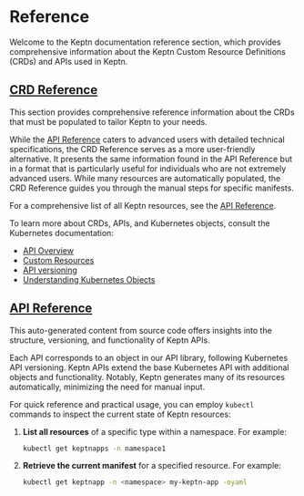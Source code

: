 # Reference

Welcome to the Keptn documentation reference section,
which provides comprehensive information about the Keptn Custom Resource Definitions (CRDs) and APIs used in Keptn.

## [CRD Reference](./crd-reference/index.md)

This section provides comprehensive reference information about the CRDs
that must be populated to tailor Keptn to your needs.

While the [API Reference](./api-reference/index.md) caters to advanced users with detailed technical specifications,
the CRD Reference serves as a more user-friendly alternative.
It presents the same information found in the API Reference but in a format
that is particularly useful for individuals who are not extremely advanced users.
While many resources are automatically populated,
the CRD Reference guides you through the manual steps for specific manifests.

For a comprehensive list of all Keptn resources, see the [API Reference](./api-reference/index.md).

To learn more about CRDs, APIs, and Kubernetes objects, consult the Kubernetes documentation:

* [API Overview](https://kubernetes.io/docs/reference/using-api/)
* [Custom Resources](https://kubernetes.io/docs/concepts/extend-kubernetes/api-extension/custom-resources/)
* [API versioning](https://kubernetes.io/docs/reference/using-api/#api-versioning)
* [Understanding Kubernetes Objects](https://kubernetes.io/docs/concepts/overview/working-with-objects/kubernetes-objects/)

## [API Reference](./api-reference/index.md)

This auto-generated content from source code offers insights into the structure,
versioning, and functionality of Keptn APIs.

Each API corresponds to an object in our API library, following Kubernetes API versioning.
Keptn APIs extend the base Kubernetes API with additional objects and functionality.
Notably, Keptn generates many of its resources automatically, minimizing the need for manual input.

For quick reference and practical usage, you can employ `kubectl` commands
to inspect the current state of Keptn resources:

1. **List all resources** of a specific type within a namespace.
  For example:

    ```bash
    kubectl get keptnapps -n namespace1
    ```

2. **Retrieve the current manifest** for a specified resource.
  For example:

    ```bash
    kubectl get keptnapp -n <namespace> my-keptn-app -oyaml
    ```
